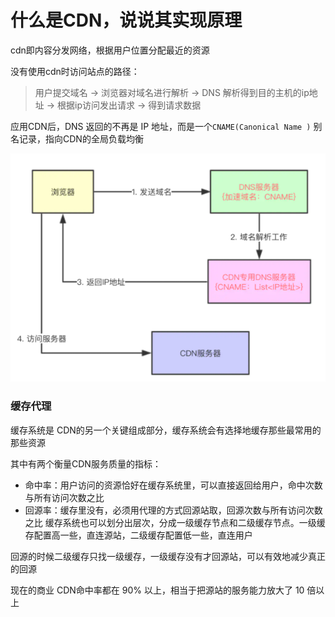 # 什么是CDN，说说其实现原理

cdn即内容分发网络，根据用户位置分配最近的资源

没有使用cdn时访问站点的路径：
> 用户提交域名 -> 浏览器对域名进行解析 -> DNS 解析得到目的主机的ip地址 -> 根据ip访问发出请求 -> 得到请求数据


应用CDN后，DNS 返回的不再是 IP 地址，而是一个`CNAME(Canonical Name )` 别名记录，指向CDN的全局负载均衡

![](../.vuepress/public/images/cdn-image.png)

### 缓存代理
缓存系统是 CDN的另一个关键组成部分，缓存系统会有选择地缓存那些最常用的那些资源

其中有两个衡量CDN服务质量的指标：

- 命中率：用户访问的资源恰好在缓存系统里，可以直接返回给用户，命中次数与所有访问次数之比
- 回源率：缓存里没有，必须用代理的方式回源站取，回源次数与所有访问次数之比
缓存系统也可以划分出层次，分成一级缓存节点和二级缓存节点。一级缓存配置高一些，直连源站，二级缓存配置低一些，直连用户

回源的时候二级缓存只找一级缓存，一级缓存没有才回源站，可以有效地减少真正的回源

现在的商业 CDN命中率都在 90% 以上，相当于把源站的服务能力放大了 10 倍以上
